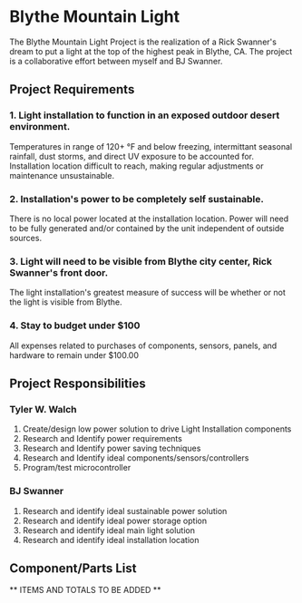 Blythe Mountain Light
===========

The Blythe Mountain Light Project is the realization of a Rick Swanner's dream to put a light at the top of the highest peak in Blythe, CA. The project is a collaborative effort between myself and BJ Swanner.

## Project Requirements
### 1. Light installation to function in an exposed outdoor desert environment. 
Temperatures in range of 120+ °F and below freezing, intermittant seasonal rainfall, dust storms, and direct UV exposure to be accounted for. Installation location difficult to reach, making regular adjustments or maintenance unsustainable.

### 2. Installation's power to be completely self sustainable. 
There is no local power located at the installation location. Power will need to be fully generated and/or contained by the unit independent of outside sources. 

### 3. Light will need to be visible from Blythe city center, Rick Swanner's front door.
The light installation's greatest measure of success will be whether or not the light is visible from Blythe. 

### 4. Stay to budget under $100
All expenses related to purchases of components, sensors, panels, and hardware to remain under $100.00

## Project Responsibilities
### Tyler W. Walch
1. Create/design low power solution to drive Light Installation components
2. Research and Identify power requirements
2. Research and Identify power saving techniques
3. Research and Identify ideal components/sensors/controllers 
4. Program/test microcontroller 

### BJ Swanner
1. Research and identify ideal sustainable power solution
2. Research and identify ideal power storage option
3. Research and identify ideal main light solution
4. Research and identify ideal installation location

## Component/Parts List
** ITEMS AND TOTALS TO BE ADDED **
